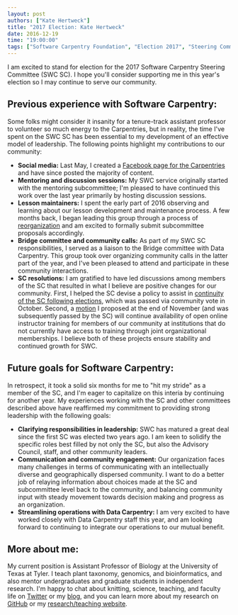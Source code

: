 ```yaml
---
layout: post
authors: ["Kate Hertweck"]
title: "2017 Election: Kate Hertweck"
date: 2016-12-19
time: "19:00:00"
tags: ["Software Carpentry Foundation", "Election 2017", "Steering Committee", "Software Carpentry"]
---
```


I am excited to stand for election for the 2017 Software Carpentry Steering 
Committee (SWC SC). I hope you'll consider supporting me in this year's election so I may 
continue to serve our community.

Previous experience with Software Carpentry:
-----
Some folks might consider it insanity for a tenure-track assistant professor to volunteer so much 
energy to the Carpentries, but in reality, the time I've spent on the SWC SC has been essential to my development of an effective model of leadership. The following points highlight my contributions to our community:

- **Social media:** Last May, I created a [Facebook page for the Carpentries](https://www.facebook.com/carpentries) 
and have since posted the majority of content.
- **Mentoring and discussion sessions:** My SWC service originally started with the mentoring 
subcommittee; I'm pleased to have continued this work over the last year primarily by hosting 
discussion sessions. 
- **Lesson maintainers:** I spent the early part of 2016 observing and learning about our 
lesson development and maintenance process. A few months back, I began leading this group 
through a process of [reorganization](https://software-carpentry.org/blog/2016/10/maintainers-meeting.html) 
and am excited to formally submit subcommittee proposals accordingly.
- **Bridge committee and community calls:** As part of my SWC SC responsibilities, I served 
as a liaison to the Bridge committee with Data Carpentry. This group took over organizing 
community calls in the latter part of the year, and I've been pleased to attend and 
participate in these community interactions.
- **SC resolutions:** I am gratified to have led discussions among members 
of the SC that resulted in what I believe are positive changes for our community. First, I 
helped the SC devise a policy to assist in [continuity of the SC following elections](https://software-carpentry.org/blog/2016/09/election-procedures.html), 
which was passed via community vote in October. Second, a [motion](https://github.com/swcarpentry/board/blob/master/minutes/minutes-2016-11-30.md#motion-2016-11-301) 
I proposed at the end of November (and was subsequently passed by the SC) will continue 
availability of open online instructor training for members of our community at institutions 
that do not currently have access to training through joint organizational memberships. 
I believe both of these projects ensure stability and continued growth for SWC.

Future goals for Software Carpentry:
-----
In retrospect, it took a solid six months for me to "hit my stride" as a member of the SC, 
and I'm eager to capitalize on this interia by continuing for another year. 
My experiences working with the SC and other committees described above have 
reaffirmed my commitment to providing strong leadership with the following goals:
- **Clarifying responsibilities in leadership:** SWC has matured a great deal since the first 
SC was elected two years ago. I am keen to solidify the specific roles best filled by 
not only the SC, but also the Advisory Council, staff, and other community leaders.
- **Communication and community engagement:** Our organization faces many challenges in terms 
of communicating with an intellectually diverse and geographically dispersed community. I 
want to do a better job of relaying information about choices made at the SC and subcommittee 
level back to the community, and balancing community input with steady movement towards 
decision making and progress as an organization.
- **Streamlining operations with Data Carpentry:** I am very excited to have worked closely 
with Data Carpentry staff this year, and am looking forward to continuing to integrate our 
operations to our mutual benefit.

More about me:
-----
My current position is Assistant Professor of Biology at the University of Texas at Tyler. 
I teach plant taxonomy, genomics, and bioinformatics, and also mentor undergraduates and 
graduate students in independent research. I'm happy to chat about knitting, science, teaching, and 
faculty life on [Twitter](https://twitter.com/k8hert) or my [blog](http://k8hert.blogspot.com), 
and you can learn more about my research on [GitHub](https://github.com/k8hertweck) or my 
[research/teaching website](https://sites.google.com/site/k8hertweck/). 

